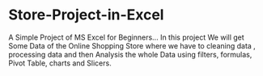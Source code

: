 # Store-Project-in-Excel
A Simple Project of MS Excel for Beginners...
In this project We will get Some Data of the Online Shopping Store where we have to cleaning data , processing data and then Analysis the whole Data using filters, formulas, Pivot Table, charts and Slicers.
